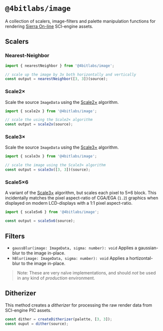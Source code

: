 # `@4bitlabs/image`

A collection of scalers, image-filters and palette manipulation functions for rendering [Sierra On-line][sierra] SCI-engine assets.

## Scalers

### Nearest-Neighbor

```ts
import { nearestNeighbor } from '@4bitlabs/image';

// scale up the image by 3x both horizontally and vertically
const output = nearestNeighbor([3, 3])(source);
```

### Scale2×

Scale the source `ImageData` using the [Scale2×][scale2x] algorithm.

```ts
import { scale2x } from '@4bitlabs/image';

// scale the using the Scale2× algorithm
const output = scale2x(source);
```

### Scale3×

Scale the source `ImageData` using the [Scale3×][scale3x] algorithm.

```ts
import { scale3x } from '@4bitlabs/image';

// scale the image using the Scale3× algorithm
const output = scale3x([3, 3])(source);
```

### Scale5×6

A variant of the [Scale3×][scale3x] algorithm, but scales each pixel to 5×6 block. This incidentally matches the pixel aspect-ratio
of CGA/EGA (`1.2`) graphics when displayed on modern LCD-displays with a 1∶1 pixel aspect-ratio.

```ts
import { scale5x6 } from '@4bitlabs/image';

const output = scale5x6(source);
```

## Filters

- `gaussBlur(image: ImageData, sigma: number): void` Applies a gaussian-blur to the image in-place.
- `hBlur(image: ImageData, sigma: number): void` Applies a hortizontal-blur to the image in-place.

> Note: These are very naïve implementations, and should _not_ be used in any kind of _production_ environment.

## Ditherizer

This method creates a _ditherizer_ for processing the raw render data from SCI-engine PIC assets.

```ts
const dither = createDitherizer(palette, [3, 3]);
const ouput = dither(source);
```

[sierra]: https://en.wikipedia.org/wiki/Sierra_Entertainment
[scale2x]: https://en.wikipedia.org/wiki/Pixel-art_scaling_algorithms#EPX/Scale2%C3%97/AdvMAME2%C3%97
[scale3x]: https://en.wikipedia.org/wiki/Pixel-art_scaling_algorithms#Scale3%C3%97/AdvMAME3%C3%97_and_ScaleFX
